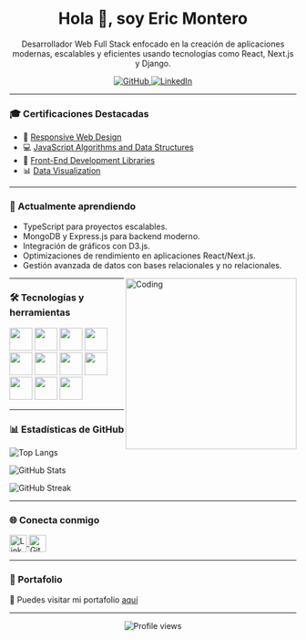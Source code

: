 <h1 align="center">Hola 👋, soy Eric Montero</h1>

<p align="center">
  Desarrollador Web Full Stack enfocado en la creación de aplicaciones modernas, escalables y eficientes usando tecnologías como React, Next.js y Django.
</p>

<p align="center">
  <a href="https://github.com/Eric-Montero" target="_blank">
    <img src="https://img.shields.io/github/followers/Eric-Montero?label=GitHub&style=for-the-badge&logo=github" alt="GitHub" />
  </a>
  <a href="https://www.linkedin.com/in/eric-montero-1893a1236" target="_blank">
    <img src="https://img.shields.io/badge/LinkedIn-Eric%20Montero-blue?style=for-the-badge&logo=linkedin" alt="LinkedIn" />
  </a>
</p>

---

### 🎓 Certificaciones Destacadas

- 🧩 [Responsive Web Design](https://www.freecodecamp.org/certification/fcc5c6b5e38-1843-47b3-a3d0-d7b540718147/responsive-web-design)  
- 💻 [JavaScript Algorithms and Data Structures](https://www.freecodecamp.org/certification/fcc5c6b5e38-1843-47b3-a3d0-d7b540718147/javascript-algorithms-and-data-structures-v8)  
- 🎨 [Front-End Development Libraries](https://www.freecodecamp.org/certification/fcc5c6b5e38-1843-47b3-a3d0-d7b540718147/front-end-development-libraries)  
- 📊 [Data Visualization](https://www.freecodecamp.org/certification/fcc5c6b5e38-1843-47b3-a3d0-d7b540718147/data-visualization)

---

### 🌱 Actualmente aprendiendo

- TypeScript para proyectos escalables.
- MongoDB y Express.js para backend moderno.
- Integración de gráficos con D3.js.
- Optimizaciones de rendimiento en aplicaciones React/Next.js.
- Gestión avanzada de datos con bases relacionales y no relacionales.

<img align="right" alt="Coding" width="300" src="https://i.pinimg.com/originals/81/17/8b/81178b47a8598f0c81c4799f2cdd4057.gif" />

---

### 🛠 Tecnologías y herramientas

<div align="left">
  <img src="https://cdn.jsdelivr.net/gh/devicons/devicon/icons/html5/html5-original.svg" width="40" />
  <img src="https://cdn.jsdelivr.net/gh/devicons/devicon/icons/css3/css3-original.svg" width="40" />
  <img src="https://cdn.jsdelivr.net/gh/devicons/devicon/icons/javascript/javascript-original.svg" width="40" />
  <img src="https://cdn.jsdelivr.net/gh/devicons/devicon/icons/typescript/typescript-original.svg" width="40" />
  <img src="https://cdn.jsdelivr.net/gh/devicons/devicon/icons/react/react-original.svg" width="40" />
  <img src="https://cdn.jsdelivr.net/gh/devicons/devicon/icons/nextjs/nextjs-original.svg" width="40" />
  <img src="https://cdn.jsdelivr.net/gh/devicons/devicon/icons/redux/redux-original.svg" width="40" />
  <img src="https://cdn.jsdelivr.net/gh/devicons/devicon/icons/python/python-original.svg" width="40" />
  <img src="https://cdn.jsdelivr.net/gh/devicons/devicon/icons/django/django-plain.svg" width="40" />
  <img src="https://cdn.jsdelivr.net/gh/devicons/devicon/icons/postgresql/postgresql-original.svg" width="40" />
  <img src="https://cdn.jsdelivr.net/gh/devicons/devicon/icons/mongodb/mongodb-original.svg" width="40" />
</div>

---

### 📊 Estadísticas de GitHub

<p>
  <img src="https://github-readme-stats.vercel.app/api/top-langs/?username=Eric-Montero&layout=compact&theme=radical" alt="Top Langs" />
</p>

<p>
  <img src="https://github-readme-stats.vercel.app/api?username=Eric-Montero&show_icons=true&theme=radical" alt="GitHub Stats" />
</p>

<p>
  <img src="https://github-readme-streak-stats.herokuapp.com/?user=Eric-Montero&theme=radical" alt="GitHub Streak" />
</p>

---

### 🌐 Conecta conmigo

<p align="left">
  <a href="https://www.linkedin.com/in/eric-montero-1893a1236" target="_blank">
    <img align="center" src="https://cdn.jsdelivr.net/gh/devicons/devicon/icons/linkedin/linkedin-original.svg" alt="LinkedIn" width="30" />
  </a>
  <a href="https://github.com/Eric-Montero" target="_blank">
    <img align="center" src="https://cdn.jsdelivr.net/gh/devicons/devicon/icons/github/github-original.svg" alt="GitHub" width="30" />
  </a>
</p>

---

### 🧩 Portafolio

🔗 Puedes visitar mi portafolio [aquí](https://Eric-Montero.github.io/personal-portfolio/)

---

<p align="center">
  <img src="https://komarev.com/ghpvc/?username=Eric-Montero&label=Visitas&color=blue&style=flat-square" alt="Profile views" />
</p>
